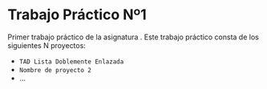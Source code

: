 # Trabajo Práctico Nº1

Primer trabajo práctico de la asignatura <Algoritmos y Estructuras de Datos>.
Este trabajo práctico consta de los siguientes N proyectos:
  - `TAD Lista Doblemente Enlazada`
  - `Nombre de proyecto 2`
  -  ...

